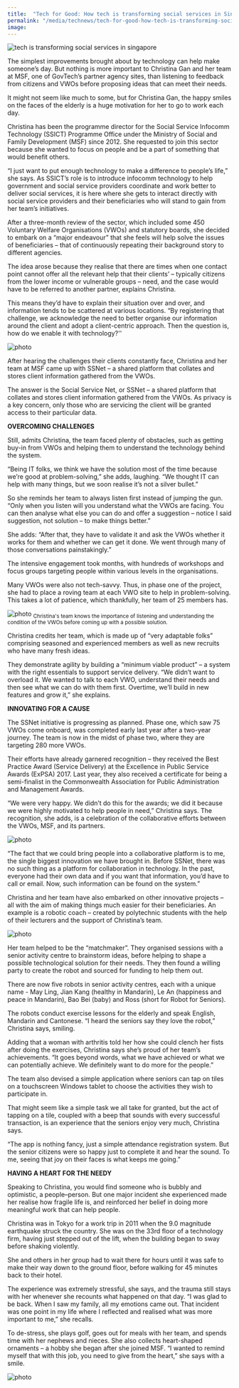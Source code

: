```yaml
---
title:  "Tech for Good: How tech is transforming social services in Singapore"
permalink: "/media/technews/tech-for-good-how-tech-is-transforming-social-services-in-singapore"
image: 
---
```


![tech is transforming social services in singapore](/images/technews/tech-for-good-how-tech-is-transforming-social-services-in-singapore-part-1.jpg)

The simplest improvements brought about by technology can help make someone’s day. But nothing is more important to Christina Gan and her team at MSF, one of GovTech’s partner agency sites, than listening to feedback from citizens and VWOs before proposing ideas that can meet their needs.

It might not seem like much to some, but for Christina Gan, the happy smiles on the faces of the elderly is a huge motivation for her to go to work each day.

Christina has been the programme director for the Social Service Infocomm Technology (SSICT) Programme Office under the Ministry of Social and Family Development (MSF) since 2012. She requested to join this sector because she wanted to focus on people and be a part of something that would benefit others.

“I just want to put enough technology to make a difference to people’s life,” she says.
As SSICT’s role is to introduce infocomm technology to help government and social service providers coordinate and work better to deliver social services, it is here where she gets to interact directly with social service providers and their beneficiaries who will stand to gain from her team’s initiatives.

After a three-month review of the sector, which included some 450 Voluntary Welfare Organisations (VWOs) and statutory boards, she decided to embark on a “major endeavour” that she feels will help solve the issues of beneficiaries – that of continuously repeating their background story to different agencies.

The idea arose because they realise that there are times when one contact point cannot offer all the relevant help that their clients’ – typically citizens from the lower income or vulnerable groups – need, and the case would have to be referred to another partner, explains Christina. 

This means they’d have to explain their situation over and over, and information tends to be scattered at various locations. “By registering that challenge, we acknowledge the need to better organise our information around the client and adopt a client-centric approach. Then the question is, how do we enable it with technology?''

![photo](/images/technews/tech-for-good-how-tech-is-transforming-social-services-in-singapore-part-2.jpg)

After hearing the challenges their clients constantly face, Christina and her team at MSF came up with SSNet – a shared platform that collates and stores client information gathered from the VWOs.

The answer is the Social Service Net, or SSNet – a shared platform that collates and stores client information gathered from the VWOs. As privacy is a key concern, only those who are servicing the client will be granted access to their particular data.


**OVERCOMING CHALLENGES**

Still, admits Christina, the team faced plenty of obstacles, such as getting buy-in from VWOs and helping them to understand the technology behind the system.  

“Being IT folks, we think we have the solution most of the time because we’re good at problem-solving,” she adds, laughing. 
“We thought IT can help with many things, but we soon realise it’s not a silver bullet.”

So she reminds her team to always listen first instead of jumping the gun. “Only when you listen will you understand what the VWOs are facing. You can then analyse what else you can do and offer a suggestion – notice I said suggestion, not solution – to make things better.”

She adds: “After that, they have to validate it and ask the VWOs whether it works for them and whether we can get it done. We went through many of those conversations painstakingly.” 

The intensive engagement took months, with hundreds of workshops and focus groups targeting people within various levels in the organisations.

Many VWOs were also not tech-savvy. Thus, in phase one of the project, she had to place a roving team at each VWO site to help in problem-solving. This takes a lot of patience, which thankfully, her team of 25 members has.

![photo](/images/technews/tech-for-good-how-tech-is-transforming-social-services-in-singapore-part-3.jpg)
<sub>Christina's team knows the importance of listening and understanding the condition of the VWOs before coming up with a possible solution.</sub>

Christina credits her team, which is made up of “very adaptable folks” comprising seasoned and experienced members as well as new recruits who have many fresh ideas. 

They demonstrate agility by building a “minimum viable product” – a system with the right essentials to support service delivery. “We didn’t want to overload it. We wanted to talk to each VWO, understand their needs and then see what we can do with them first. Overtime, we’ll build in new features and grow it,” she explains.


**INNOVATING FOR A CAUSE**

The SSNet initiative is progressing as planned. Phase one, which saw 75 VWOs come onboard, was completed early last year after a two-year journey. The team is now in the midst of phase two, where they are targeting 280 more VWOs. 

Their efforts have already garnered recognition – they received the Best Practice Award (Service Delivery) at the Excellence in Public Service Awards (ExPSA) 2017. Last year, they also received a certificate for being a semi-finalist in the Commonwealth Association for Public Administration and Management Awards.

“We were very happy. We didn’t do this for the awards; we did it because we were highly motivated to help people in need,” Christina says. The recognition, she adds, is a celebration of the collaborative efforts between the VWOs, MSF, and its partners.

![photo](/images/technews/tech-for-good-how-tech-is-transforming-social-services-in-singapore-part-4.jpg)

“The fact that we could bring people into a collaborative platform is to me, the single biggest innovation we have brought in. Before SSNet, there was no such thing as a platform for collaboration in technology. In the past, everyone had their own data and if you want that information, you’d have to call or email.  Now, such information can be found on the system.” 

Christina and her team have also embarked on other innovative projects – all with the aim of making things much easier for their beneficiaries. An example is a robotic coach – created by polytechnic students with the help of their lecturers and the support of Christina’s team.

![photo](/images/technews/tech-for-good-how-tech-is-transforming-social-services-in-singapore-part-5.jpg)

Her team helped to be the “matchmaker”. They organised sessions with a senior activity centre to brainstorm ideas, before helping to shape a possible technological solution for their needs. They then found a willing party to create the robot and sourced for funding to help them out.

There are now five robots in senior activity centres, each with a unique name - May Ling, Jian Kang (healthy in Mandarin), Le An (happiness and peace in Mandarin), Bao Bei (baby) and Ross (short for Robot for Seniors). 

The robots conduct exercise lessons for the elderly and speak English, Mandarin and Cantonese. “I heard the seniors say they love the robot,” Christina says, smiling. 

Adding that a woman with arthritis told her how she could clench her fists after doing the exercises, Christina says she’s proud of her team’s achievements. “It goes beyond words, what we have achieved or what we can potentially achieve. We definitely want to do more for the people.”

The team also devised a simple application where seniors can tap on tiles on a touchscreen Windows tablet to choose the activities they wish to participate in. 

That might seem like a simple task we all take for granted, but the act of tapping on a tile, coupled with a beep that sounds with every successful transaction, is an experience that the seniors enjoy very much, Christina says. 

“The app is nothing fancy, just a simple attendance registration system. But the senior citizens were so happy just to complete it and hear the sound. To me, seeing that joy on their faces is what keeps me going.”


**HAVING A HEART FOR THE NEEDY**

Speaking to Christina, you would find someone who is bubbly and optimistic, a people–person. But one major incident she experienced made her realise how fragile life is, and reinforced her belief in doing more meaningful work that can help people. 

Christina was in Tokyo for a work trip in 2011 when the 9.0 magnitude earthquake struck the country. She was on the 33rd floor of a technology firm, having just stepped out of the lift, when the building began to sway before shaking violently. 

She and others in her group had to wait there for hours until it was safe to make their way down to the ground floor, before walking for 45 minutes back to their hotel.

The experience was extremely stressful, she says, and the trauma still stays with her whenever she recounts what happened on that day. “I was glad to be back. When I saw my family, all my emotions came out. That incident was one point in my life where I reflected and realised what was more important to me,” she recalls.

To de-stress, she plays golf, goes out for meals with her team, and spends time with her nephews and nieces. She also collects heart-shaped ornaments – a hobby she began after she joined MSF. “I wanted to remind myself that with this job, you need to give from the heart,” she says with a smile.

![photo]({{site.baseurl}}/images/technews/tech-for-good-how-tech-is-transforming-social-services-in-singapore-part-6.jpg)
